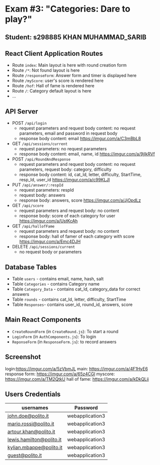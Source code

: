 # Exam #3: "Categories: Dare to play?"
## Student: s298885 KHAN MUHAMMAD_SARIB

## React Client Application Routes

- Route `index`: Main layout is here with round creation form
- Route `/*`: Not found layout is here
- Route `/responseForm`: Answer form and timer is displayed here
- Route `/myScore`: user's score is rendered here
- Route `/hof`: Hall of fame is rendered here
- Route `/`: Category default layout is here
- ...

## API Server

- POST `/api/login`
  - request parameters and request body content: no request parameters, email and password in request body
  - response body content: email 
  https://imgur.com/a/C3mBbL8
- GET `/api/sessions/current`
  - request parameters: no request parameters
  - response body content: email, name, id 
  https://imgur.com/a/9jIkRVf
- POST `/api/RoundAndResponse`
  - request parameters and request body content: no request parameters, request body: category, difficulty
  - response body content: id, cat_Id, letter, difficulty, StartTime, resp_Id, user_id
  https://imgur.com/a/c99KLJI
- PUT `/api/answer/:respId` 
  - request parameters: respId
  - request body: answers
  - response body: answers, score
  https://imgur.com/a/JjOpdLz
- GET `/api/score` 
  - request parameters and request body: no content 
  - response body: score of each category for user
  https://imgur.com/a/UstKcAh
- GET `/api/hallofFame` 
  - request parameters and request body: no content 
  - response body: hall of famer of each category with score 
  https://imgur.com/a/Emc4DJH
- DELETE `/api/sessions/current`
  - no request body or parameters

## Database Tables

- Table `users` - contains email, name, hash, salt
- Table `Categories` - contains Category name
- Table `Category_Data` - contains cat_Id, category_data for correct answers
- Table `rounds` - contains cat_Id, letter, difficulty, StartTime
- Table `Responses`- contains user_id, round_id, answers, score


## Main React Components

- `CreateRoundForm` (in `CreateRound.js`): To start a round
- `LoginForm` (in `AuthComponents.js`): To login 
- `ReponseForm` (in `ResponseForm.js`): to record answers


## Screenshot
login:https://imgur.com/a/5zVbmJL
main: https://imgur.com/a/4F1HyE6
response form: https://imgur.com/a/65z4CGl
myscore: https://imgur.com/a/TM2QtkU
hall of fame: https://imgur.com/a/kDkQLii
## Users Credentials

|usernames|Password|
|------------------------|---------------|
|john.doe@polito.it      |webapplication3|
|mario.rossi@polito.it   |webapplication3|
|artour.khan@polito.it   |webapplication3|
|lewis.hamilton@polito.it|webapplication3|
|kylian.mbappe@polito.it |webapplication3|
|guest@polito.it         |webapplication3|
